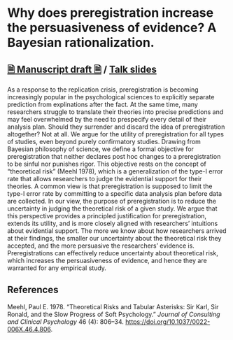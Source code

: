 
<!-- README.md is generated from README.Rmd. Please edit that file -->

# Why does preregistration increase the persuasiveness of evidence? A Bayesian rationalization.

## [🗎 Manuscript draft 🗎](https://aaronpeikert.github.io/bayes-prereg/manuscript.pdf) / [Talk slides](https://aaronpeikert.github.io/bayes-prereg/presentation.html)

As a response to the replication crisis, preregistration is becoming
increasingly popular in the psychological sciences to explicitly
separate prediction from explinations after the fact. At the same time,
many researchers struggle to translate their theories into precise
predictions and may feel overwhelmed by the need to prespecify every
detail of their analysis plan. Should they surrender and discard the
idea of preregistration altogether? Not at all. We argue for the utility
of preregistration for all types of studies, even beyond purely
confirmatory studies. Drawing from Bayesian philosophy of science, we
define a formal objective for preregistration that neither declares post
hoc changes to a preregistration to be sinful nor punishes rigor. This
objective rests on the concept of “theoretical risk” (Meehl 1978), which
is a generalization of the type-I error rate that allows researchers to
judge the evidential support for their theories. A common view is that
preregistration is supposed to limit the type-I error rate by committing
to a specific data analysis plan before data are collected. In our view,
the purpose of preregistration is to reduce the uncertainty in judging
the theoretical risk of a given study. We argue that this perspective
provides a principled justification for preregistration, extends its
utility, and is more closely aligned with researchers’ intuitions about
evidential support. The more we know about how researchers arrived at
their findings, the smaller our uncertainty about the theoretical risk
they accepted, and the more persuasive the researchers’ evidence is.
Preregistrations can effectively reduce uncertainty about theoretical
risk, which increases the persuasiveness of evidence, and hence they are
warranted for any empirical study.

## References

<div id="refs" class="references">

<div id="ref-meehlTheoreticalRisksTabular1978">

Meehl, Paul E. 1978. “Theoretical Risks and Tabular Asterisks: Sir Karl,
Sir Ronald, and the Slow Progress of Soft Psychology.” *Journal of
Consulting and Clinical Psychology* 46 (4): 806–34.
<https://doi.org/10.1037/0022-006X.46.4.806>.

</div>

</div>
